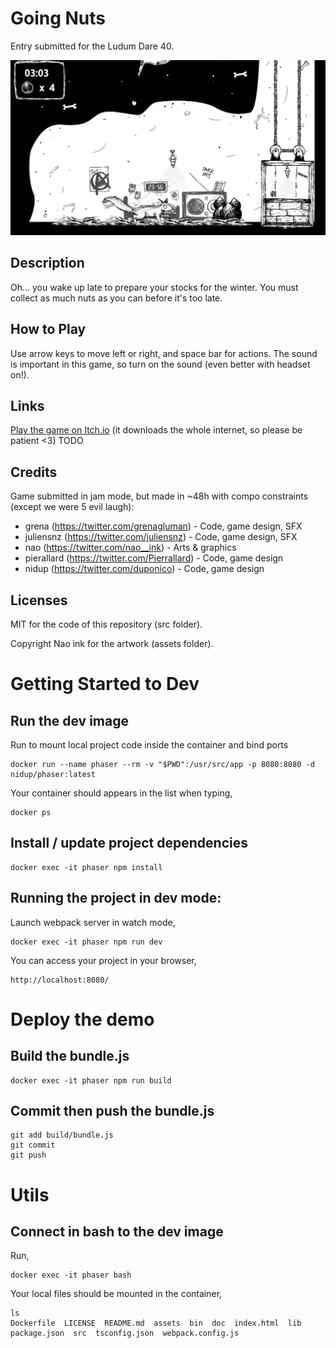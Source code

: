 # Going Nuts

Entry submitted for the Ludum Dare 40.

<p align="center">
<img src="https://github.com/nidup/ldjam40/blob/master/assets/doc/goingnuts.png" alt="Going Nuts"/>
</p>

## Description

Oh... you wake up late to prepare your stocks for the winter.
You must collect as much nuts as you can before it's too late.

## How to Play

Use arrow keys to move left or right, and space bar for actions.
The sound is important in this game, so turn on the sound (even better with headset on!).

## Links

[Play the game on Itch.io](https://grena.itch.io/going-nuts) (it downloads the whole internet, so please be patient <3) TODO

## Credits

Game submitted in jam mode, but made in ~48h with compo constraints (except we were 5 evil laugh):

 - grena (https://twitter.com/grenagluman) - Code, game design, SFX
 - juliensnz (https://twitter.com/juliensnz) - Code, game design, SFX
 - nao (https://twitter.com/nao__ink) - Arts & graphics
 - pierallard (https://twitter.com/Pierrallard) - Code, game design
 - nidup (https://twitter.com/duponico) - Code, game design

## Licenses

MIT for the code of this repository (src folder).

Copyright Nao ink for the artwork (assets folder).

# Getting Started to Dev

## Run the dev image

Run to mount local project code inside the container and bind ports
```
docker run --name phaser --rm -v "$PWD":/usr/src/app -p 8080:8080 -d nidup/phaser:latest
```

Your container should appears in the list when typing,
```
docker ps
```

## Install / update project dependencies

```
docker exec -it phaser npm install
```

## Running the project in dev mode:

Launch webpack server in watch mode,
```
docker exec -it phaser npm run dev
```

You can access your project in your browser,
```
http://localhost:8080/
```

# Deploy the demo

## Build the bundle.js

```
docker exec -it phaser npm run build
```

## Commit then push the bundle.js

```
git add build/bundle.js
git commit
git push
```

# Utils

## Connect in bash to the dev image

Run,
```
docker exec -it phaser bash
```

Your local files should be mounted in the container,
```
ls
Dockerfile  LICENSE  README.md	assets	bin  doc  index.html  lib  package.json  src  tsconfig.json  webpack.config.js
```
